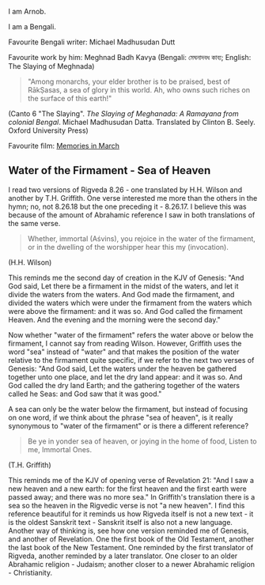 I am Arnob. 

I am a Bengali.

Favourite Bengali writer: Michael Madhusudan Dutt

Favourite work by him: Meghnad Badh Kavya (Bengali: মেঘনাদবধ কাব্য; English: The Slaying of Meghnada)

> "Among monarchs, your elder brother is to be praised, best of RākṢasas, a sea of glory in this world. Ah, who owns such riches on the surface of this earth!"

(Canto 6 "The Slaying". *The Slaying of Meghanada: A Ramayana from colonial Bengal*. Michael Madhusudan Datta. Translated by Clinton B. Seely. Oxford University Press) 

Favourite film: [Memories in March](https://londonindianfilmfestival.co.uk/memories-in-march/)






## Water of the Firmament - Sea of Heaven
I read two versions of Rigveda 8.26 - one translated by H.H. Wilson and another by T.H. Griffith. One verse interested me more than the others in the hymn; no, not 8.26.18 but the one preceding it - 8.26.17.
I believe this was because of the amount of Abrahamic reference I saw in both translations of the same verse.

> Whether, immortal (Aśvins), you rejoice in the water of the firmament, or in the dwelling of the worshipper hear this my (invocation).

(H.H. Wilson)

This reminds me the second day of creation in the KJV of Genesis: 
"And God said, Let there be a firmament in the midst of the waters, and let it divide the waters from the waters.
And God made the firmament, and divided the waters which were under the firmament from the waters which were above the firmament: and it was so.
And God called the firmament Heaven. And the evening and the morning were the second day."

Now whether "water of the firmament" refers the water above or below the firmament, I cannot say from reading Wilson. 
However, Griffith uses the word "sea" instead of "water" and that makes the position of the water relative to the firmament quite specific, if we refer to the next two verses of Genesis:
"And God said, Let the waters under the heaven be gathered together unto one place, and let the dry land appear: and it was so.
And God called the dry land Earth; and the gathering together of the waters called he Seas: and God saw that it was good."

A sea can only be the water below the firmament, but instead of focusing on one word, if we think about the phrase "sea of heaven", is it really synonymous to "water of the firmament" or is there a different reference?
> Be ye in yonder sea of heaven, or joying in the home of food,
     Listen to me, Immortal Ones.

(T.H. Griffith)

This reminds me of the KJV of opening verse of Revelation 21: "And I saw a new heaven and a new earth: for the first heaven and the first earth were passed away; and there was no more sea."
In Griffith's translation there is a sea so the heaven in the Rigvedic verse is not "a new heaven". I find this reference beautiful for it reminds us how Rigveda itself is not a new text - it is the oldest Sanskrit text - Sanskrit itself is also not a new language. Another way of thinking is, see how one version reminded me of Genesis, and another of Revelation. One the first book of the Old Testament, another the last book of the New Testament. One reminded by the first translator of Rigveda, another reminded by a later translator. One closer to an older Abrahamic religion - Judaism; another closer to a newer Abrahamic religion - Christianity.
